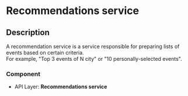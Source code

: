 # Recommendations service

## Description
A recommendation service is a service responsible for preparing lists of events based on certain criteria.  
For example, "Top 3 events of N city" or "10 personally-selected events".

### Component  
- API Layer: **Recommendations service**



